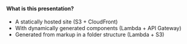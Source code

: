 #### What is this presentation?

- A statically hosted site (S3 + CloudFront)
- With dynamically generated components (Lambda + API Gateway)
- Generated from markup in a folder structure (Lambda + S3)
